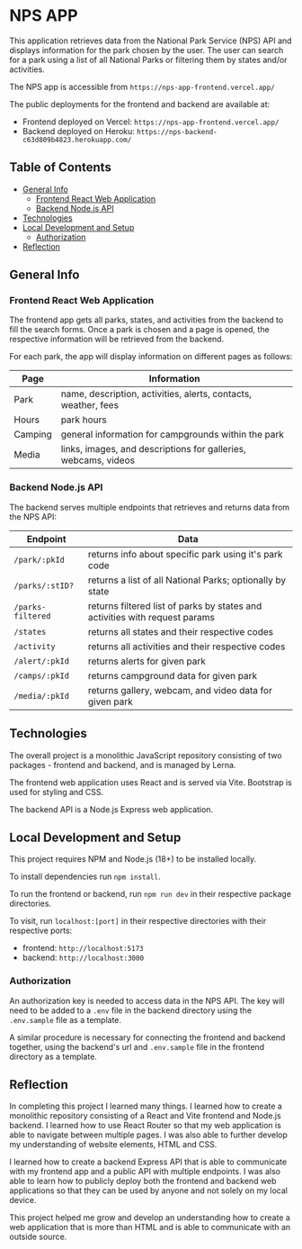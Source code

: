 # NPS APP

This application retrieves data from the National Park Service (NPS) API and
displays information for the park chosen by the user. The user can search for
a park using a list of all National Parks or filtering them by states and/or
activities.

The NPS app is accessible from `https://nps-app-frontend.vercel.app/`

The public deployments for the frontend and backend are available at:

* Frontend deployed on Vercel: `https://nps-app-frontend.vercel.app/`
* Backend deployed on Heroku: `https://nps-backend-c63d809b4823.herokuapp.com/`

## Table of Contents

* [General Info](#general-info)
  * [Frontend React Web Application](#frontend-react-web-application)
  * [Backend Node.js API](#backend-nodejs-api)
* [Technologies](#technologies)
* [Local Development and Setup](#local-development-and-setup)
  * [Authorization](#authorization)
* [Reflection](#reflection)

## General Info

### Frontend React Web Application

The frontend app gets all parks, states, and activities from the backend to fill the search
forms. Once a park is chosen and a page is opened, the respective information
will be retrieved from the backend.

For each park, the app will display information on different pages as follows:

| Page | Information |
| ---- | ----------- |
| Park | name, description, activities, alerts, contacts, weather, fees |
| Hours | park hours |
| Camping | general information for campgrounds within the park |
| Media | links, images, and descriptions for galleries, webcams, videos |

### Backend Node.js API

The backend serves multiple endpoints that retrieves and returns data from the
NPS API:

| Endpoint | Data |
| --- | --- |
| `/park/:pkId` | returns info about specific park using it's park code |
| `/parks/:stID?` | returns a list of all National Parks; optionally by state |
| `/parks-filtered` | returns filtered list of parks by states and activities with request params |
| `/states` | returns all states and their respective codes |
| `/activity` | returns all activities and their respective codes |
| `/alert/:pkId` | returns alerts for given park |
| `/camps/:pkId` | returns campground data for given park |
| `/media/:pkId` | returns gallery, webcam, and video data for given park |

## Technologies

The overall project is a monolithic JavaScript repository consisting of two
packages - frontend and backend, and is managed by Lerna.

The frontend web application uses React and is served via Vite. Bootstrap is
used for styling and CSS.

The backend API is a Node.js Express web application.

## Local Development and Setup

This project requires NPM and Node.js (18+) to be installed locally.

To install dependencies run `npm install`.

To run the frontend or backend, run `npm run dev` in their respective package
directories.

To visit, run `localhost:[port]` in their respective directories with their
respective ports:

* frontend: `http://localhost:5173`
* backend: `http://localhost:3000`

### Authorization

An authorization key is needed to access data in the NPS API. The key will need
to be added to a `.env` file in the backend directory using the `.env.sample`
file as a template.

A similar procedure is necessary for connecting the frontend and backend
together, using the backend's url and `.env.sample` file in the frontend
directory as a template.

## Reflection

In completing this project I learned many things. I learned how to create a
monolithic repository consisting of a React and Vite frontend and Node.js
backend. I learned how to use React Router so that my web application is
able to navigate between multiple pages. I was also able to further develop my
understanding of website elements, HTML and CSS.

I learned how to create a backend Express API that is able to communicate with
my frontend app and a public API with multiple endpoints. I was also able to
learn how to publicly deploy both the frontend and backend web applications so
that they can be used by anyone and not solely on my local device.

This project helped me grow and develop an understanding how to create a web
application that is more than HTML and is able to communicate with an outside
source.
